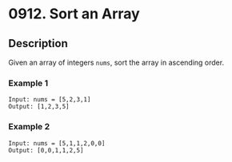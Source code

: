 # 0912. Sort an Array

## Description
Given an array of integers `nums`, sort the array in ascending order.

### Example 1

```
Input: nums = [5,2,3,1]
Output: [1,2,3,5]
```
### Example 2
```
Input: nums = [5,1,1,2,0,0]
Output: [0,0,1,1,2,5]
```

